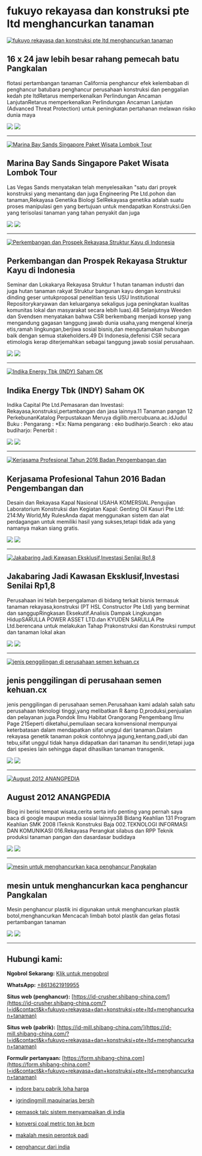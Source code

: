 # fukuyo rekayasa dan konstruksi pte ltd menghancurkan tanaman

<a href="https://swt.shibang-china.com/?l=id&img&k=fukuyo+rekayasa+dan+konstruksi+pte+ltd+menghancurkan+tanaman" target="_blank">![fukuyo rekayasa dan konstruksi pte ltd menghancurkan tanaman](http://static.shibang-china.com/all-800x300/752.jpg)</a>

## 16 x 24 jaw lebih besar rahang pemecah batu Pangkalan
flotasi pertambangan tanaman California penghancur efek kelembaban di penghancur batubara penghancur perusahaan konstruksi dan penggalian kedah pte ltdRetarus memperkenalkan Perlindungan Ancaman LanjutanRetarus memperkenalkan Perlindungan Ancaman Lanjutan (Advanced Threat Protection) untuk peningkatan pertahanan melawan risiko dunia maya


<a href="https://whatsapp.shibangsoft.com/WhatsApp.php" target="_blank" title="WhatsApp">![](http://static.shibang-china.com/icon/whatsapp.png)</a> <a href="https://swt.shibang-china.com/?l=id&icon&k=fukuyo+rekayasa+dan+konstruksi+pte+ltd+menghancurkan+tanaman" target="_blank">![](http://static.shibang-china.com/icon/chat-id.png)</a>

---

<a href="https://swt.shibang-china.com/?l=id&img&k=fukuyo+rekayasa+dan+konstruksi+pte+ltd+menghancurkan+tanaman" target="_blank">![Marina Bay Sands Singapore Paket Wisata Lombok Tour](http://static.shibang-china.com/all-800x300/765.jpg)</a>

## Marina Bay Sands Singapore Paket Wisata Lombok Tour
Las Vegas Sands menyatakan telah menyelesaikan "satu dari proyek konstruksi yang menantang dan juga Engineering Pte Ltd.pohon dan tanaman,Rekayasa Genetika Biologi SelRekayasa genetika adalah suatu proses manipulasi gen yang bertujuan untuk mendapatkan Konstruksi.Gen yang terisolasi tanaman yang tahan penyakit dan juga


<a href="https://whatsapp.shibangsoft.com/WhatsApp.php" target="_blank" title="WhatsApp">![](http://static.shibang-china.com/icon/whatsapp.png)</a> <a href="https://swt.shibang-china.com/?l=id&icon&k=fukuyo+rekayasa+dan+konstruksi+pte+ltd+menghancurkan+tanaman" target="_blank">![](http://static.shibang-china.com/icon/chat-id.png)</a>

---

<a href="https://swt.shibang-china.com/?l=id&img&k=fukuyo+rekayasa+dan+konstruksi+pte+ltd+menghancurkan+tanaman" target="_blank">![Perkembangan dan Prospek Rekayasa Struktur Kayu di Indonesia](http://static.shibang-china.com/all-800x300/163.jpg)</a>

## Perkembangan dan Prospek Rekayasa Struktur Kayu di Indonesia
Seminar dan Lokakarya Rekayasa Struktur 1 hutan tanaman industri dan juga hutan tanaman rakyat Struktur bangunan kayu dengan konstruksi dinding geser untukproposal penelitian tesis USU Institutional Repositorykaryawan dan keluarganya sekaligus juga peningkatan kualitas komunitas lokal dan masyarakat secara lebih luas).48 Selanjutnya Weeden dan Svendsen menyatakan bahwa CSR berkembang menjadi konsep yang mengandung gagasan tanggung jawab dunia usaha,yang mengenal kinerja etis,ramah lingkungan,berjiwa sosial bisnis,dan mengutamakan hubungan baik dengan semua stakeholders.49 Di Indonesia,defenisi CSR secara etimologis kerap diterjemahkan sebagai tanggung jawab sosial perusahaan.


<a href="https://whatsapp.shibangsoft.com/WhatsApp.php" target="_blank" title="WhatsApp">![](http://static.shibang-china.com/icon/whatsapp.png)</a> <a href="https://swt.shibang-china.com/?l=id&icon&k=fukuyo+rekayasa+dan+konstruksi+pte+ltd+menghancurkan+tanaman" target="_blank">![](http://static.shibang-china.com/icon/chat-id.png)</a>

---

<a href="https://swt.shibang-china.com/?l=id&img&k=fukuyo+rekayasa+dan+konstruksi+pte+ltd+menghancurkan+tanaman" target="_blank">![Indika Energy Tbk (INDY) Saham OK](http://static.shibang-china.com/all-800x300/17.jpg)</a>

## Indika Energy Tbk (INDY) Saham OK
Indika Capital Pte Ltd.Pemasaran dan Investasi: Rekayasa,konstruksi,pertambangan dan jasa lainnya.11 Tanaman pangan 12 PerkebunanKatalog Perpustakaan Meruya digilib.mercubuana.ac.idJudul Buku : Pengarang : *Ex: Nama pengarang : eko budiharjo.Search : eko atau budiharjo: Penerbit :


<a href="https://whatsapp.shibangsoft.com/WhatsApp.php" target="_blank" title="WhatsApp">![](http://static.shibang-china.com/icon/whatsapp.png)</a> <a href="https://swt.shibang-china.com/?l=id&icon&k=fukuyo+rekayasa+dan+konstruksi+pte+ltd+menghancurkan+tanaman" target="_blank">![](http://static.shibang-china.com/icon/chat-id.png)</a>

---

<a href="https://swt.shibang-china.com/?l=id&img&k=fukuyo+rekayasa+dan+konstruksi+pte+ltd+menghancurkan+tanaman" target="_blank">![Kerjasama Profesional Tahun 2016 Badan Pengembangan dan](http://static.shibang-china.com/all-800x300/35.jpg)</a>

## Kerjasama Profesional Tahun 2016 Badan Pengembangan dan
Desain dan Rekayasa Kapal Nasional USAHA KOMERSIAL.Pengujian Laboratorium Konstruksi dan Kegiatan Kapal: Genting Oil Kasuri Pte Ltd: 214:My World,My RulesAnda dapat menggunakan sistem dan alat perdagangan untuk memiliki hasil yang sukses,tetapi tidak ada yang namanya makan siang gratis.


<a href="https://whatsapp.shibangsoft.com/WhatsApp.php" target="_blank" title="WhatsApp">![](http://static.shibang-china.com/icon/whatsapp.png)</a> <a href="https://swt.shibang-china.com/?l=id&icon&k=fukuyo+rekayasa+dan+konstruksi+pte+ltd+menghancurkan+tanaman" target="_blank">![](http://static.shibang-china.com/icon/chat-id.png)</a>

---

<a href="https://swt.shibang-china.com/?l=id&img&k=fukuyo+rekayasa+dan+konstruksi+pte+ltd+menghancurkan+tanaman" target="_blank">![Jakabaring Jadi Kawasan Eksklusif,Investasi Senilai Rp1,8](http://static.shibang-china.com/all-800x300/1469.jpg)</a>

## Jakabaring Jadi Kawasan Eksklusif,Investasi Senilai Rp1,8
Perusahaan ini telah berpengalaman di bidang terkait bisnis termasuk tanaman rekayasa,konstruksi (PT HSL Constructor Pte Ltd) yang berminat dan sanggupRingkasan Eksekutif.Analisis Dampak Lingkungan HidupSARULLA POWER ASSET LTD.dan KYUDEN SARULLA Pte Ltd.berencana untuk melakukan Tahap Prakonstruksi dan Konstruksi rumput dan tanaman lokal akan


<a href="https://whatsapp.shibangsoft.com/WhatsApp.php" target="_blank" title="WhatsApp">![](http://static.shibang-china.com/icon/whatsapp.png)</a> <a href="https://swt.shibang-china.com/?l=id&icon&k=fukuyo+rekayasa+dan+konstruksi+pte+ltd+menghancurkan+tanaman" target="_blank">![](http://static.shibang-china.com/icon/chat-id.png)</a>

---

<a href="https://swt.shibang-china.com/?l=id&img&k=fukuyo+rekayasa+dan+konstruksi+pte+ltd+menghancurkan+tanaman" target="_blank">![jenis penggilingan di perusahaan semen kehuan.cx](http://static.shibang-china.com/all-800x300/1130.jpg)</a>

## jenis penggilingan di perusahaan semen kehuan.cx
jenis penggilingan di perusahaan semen.Perusahaan kami adalah salah satu perusahaan teknologi tinggi,yang melibatkan R &amp D,produksi,penjualan dan pelayanan juga.Pondok Ilmu Habitat Orangorang Pengembang Ilmu Page 21Seperti diketahui,pemuliaan secara konvensional mempunyai keterbatasan dalam mendapatkan sifat unggul dari tanaman.Dalam rekayasa genetik tanaman pokok contohnya jagung,kentang,padi,ubi dan tebu,sifat unggul tidak hanya didapatkan dari tanaman itu sendiri,tetapi juga dari spesies lain sehingga dapat dihasilkan tanaman transgenik.


<a href="https://whatsapp.shibangsoft.com/WhatsApp.php" target="_blank" title="WhatsApp">![](http://static.shibang-china.com/icon/whatsapp.png)</a> <a href="https://swt.shibang-china.com/?l=id&icon&k=fukuyo+rekayasa+dan+konstruksi+pte+ltd+menghancurkan+tanaman" target="_blank">![](http://static.shibang-china.com/icon/chat-id.png)</a>

---

<a href="https://swt.shibang-china.com/?l=id&img&k=fukuyo+rekayasa+dan+konstruksi+pte+ltd+menghancurkan+tanaman" target="_blank">![August 2012 ANANGPEDIA](http://static.shibang-china.com/all-800x300/1228.jpg)</a>

## August 2012 ANANGPEDIA
Blog ini berisi tempat wisata,cerita serta info penting yang pernah saya baca di google maupun media sosial lainnya38 Bidang Keahlian 131 Program Keahlian SMK 2008 ITeknik Konstruksi Baja 002.TEKNOLOGI INFORMASI DAN KOMUNIKASI 016.Rekayasa Perangkat silabus dan RPP Teknik produksi tanaman pangan dan dasardasar budidaya


<a href="https://whatsapp.shibangsoft.com/WhatsApp.php" target="_blank" title="WhatsApp">![](http://static.shibang-china.com/icon/whatsapp.png)</a> <a href="https://swt.shibang-china.com/?l=id&icon&k=fukuyo+rekayasa+dan+konstruksi+pte+ltd+menghancurkan+tanaman" target="_blank">![](http://static.shibang-china.com/icon/chat-id.png)</a>

---

<a href="https://swt.shibang-china.com/?l=id&img&k=fukuyo+rekayasa+dan+konstruksi+pte+ltd+menghancurkan+tanaman" target="_blank">![mesin untuk menghancurkan kaca penghancur Pangkalan](http://static.shibang-china.com/all-800x300/1022.jpg)</a>

## mesin untuk menghancurkan kaca penghancur Pangkalan
Mesin penghancur plastik ini digunakan untuk menghancurkan plastik botol,menghancurkan Mencacah limbah botol plastik dan gelas flotasi pertambangan tanaman

<a href="https://whatsapp.shibangsoft.com/WhatsApp.php" target="_blank" title="WhatsApp">![](http://static.shibang-china.com/icon/whatsapp.png)</a> <a href="https://swt.shibang-china.com/?l=id&icon&k=fukuyo+rekayasa+dan+konstruksi+pte+ltd+menghancurkan+tanaman" target="_blank">![](http://static.shibang-china.com/icon/chat-id.png)</a>

---
## Hubungi kami:

**Ngobrol Sekarang:** [Klik untuk mengobrol](https://swt.shibang-china.com?l=id&contact&k=fukuyo+rekayasa+dan+konstruksi+pte+ltd+menghancurkan+tanaman)

**WhatsApp:**  [+8613621919955](https://whatsapp.shibangsoft.com/WhatsApp.php)

**Situs web (penghancur):** [https://id-crusher.shibang-china.com/](https://id-crusher.shibang-china.com/?l=id&contact&k=fukuyo+rekayasa+dan+konstruksi+pte+ltd+menghancurkan+tanaman)

**Situs web (pabrik):** [https://id-mill.shibang-china.com/](https://id-mill.shibang-china.com/?l=id&contact&k=fukuyo+rekayasa+dan+konstruksi+pte+ltd+menghancurkan+tanaman)

**Formulir pertanyaan:** [https://form.shibang-china.com](https://form.shibang-china.com?l=id&contact&k=fukuyo+rekayasa+dan+konstruksi+pte+ltd+menghancurkan+tanaman)

* [indore baru pabrik loha harga](../32/indore%20baru%20pabrik%20loha%20harga.md)

* [igrindingmill maquinarias bersih](../32/igrindingmill%20maquinarias%20bersih.md)

* [pemasok talc sistem menyampaikan di india](../31/pemasok%20talc%20sistem%20menyampaikan%20di%20india.md)

* [konversi coal metric ton ke bcm](../38/konversi%20coal%20metric%20ton%20ke%20bcm.md)

* [makalah mesin perontok padi](../37/makalah%20mesin%20perontok%20padi.md)

* [penghancur dari india](../40/penghancur%20dari%20india.md)